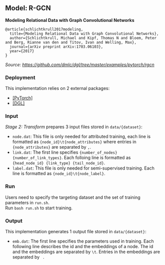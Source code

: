 ## Model: R-GCN

**Modeling Relational Data with Graph Convolutional Networks**
```
@article{schlichtkrull2017modeling,
  title={Modeling Relational Data with Graph Convolutional Networks},
  author={Schlichtkrull, Michael and Kipf, Thomas N and Bloem, Peter and Berg, Rianne van den and Titov, Ivan and Welling, Max},
  journal={arXiv preprint arXiv:1703.06103},
  year={2017}
}
```

*Source: https://github.com/dmlc/dgl/tree/master/examples/pytorch/rgcn*

### Deployment

This implementation relies on 2 external packages:
- <a href="https://pytorch.org/">[PyTorch]</a>
- <a href="https://github.com/dmlc/dgl">[DGL]</a>

### Input

*Stage 2: Transform* prepares 3 input files stored in ```data/{dataset}```:
- ```node.dat```: This file is only needed for attributed training, each line is formatted as ```{node_id}\t{node_attributes}``` where entries in ```{node_attributes}``` are separated by ```,```.
- ```link.dat```: The first line specifies ```{number_of_nodes} {number_of_link_types}```. Each folloing line is formatted as ```{head_node_id} {link_type} {tail_node_id}```.
- ```label.dat```: This file is only needed for semi-supervised training. Each line is formatted as ```{node_id}\t{node_label}```.

### Run

Users need to specify the targeting dataset and the set of training parameters in ```run.sh```. <br /> 
Run ```bash run.sh``` to start training.

### Output

This implementation generates 1 output file stored in ```data/{dataset}```:
- ```emb.dat```: The first line specifies the parameters used in training. Each following line describes the id and the embeddings of a node. The id and the embeddings are separated by ```\t```. Entries in the embeddings are separated by ``` ```.